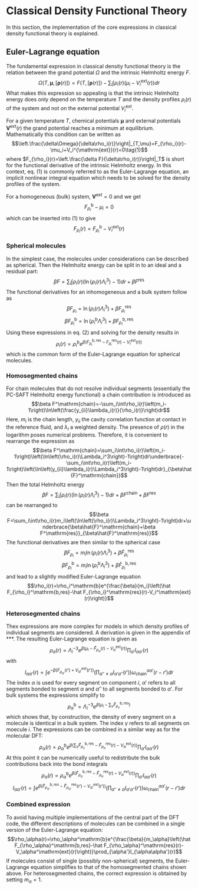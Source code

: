 # Classical Density Functional Theory
In this section, the implementation of the core expressions in classical density functional theory is explained.

## Euler-Lagrange equation
The fundamental expression in classical density functional theory is the relation between the grand potential $\Omega$ and the intrinsic Helmholtz energy $F$.
$$\Omega(T,\bm\mu,[\bm\rho(r)])=F(T,[\bm\rho(r)])-\sum_i\int\rho_i(r)\left(\mu_i-V_i^\mathrm{ext}(r)\right)dr$$
What makes this expression so appealing is that the intrinsic Helmholtz energy does only depend on the temperature $T$ and the density profiles $\rho_i(r)$ of the system and not on the external potential $V_i^\mathrm{ext}$.

For a given temperature $T$, chemical potentials $\bm\mu$ and external potentials $\bm V^\mathrm{ext}(r)$ the grand potential reaches a minimum at equilibrium. Mathematically this condition can be written as
$$\left.\frac{\delta\Omega}{\delta\rho_i(r)}\right|_{T,\mu}=F_{\rho_i}(r)-\mu_i+V_i^{\mathrm{ext}}(r)=0\tag{1}$$
where $F_{\rho_i}(r)=\left.\frac{\delta F}{\delta\rho_i(r)}\right|_T$ is short for the functional derivative of the intrinsic Helmholtz energy. In this context, eq. (1) is commonly referred to as the Euler-Lagrange equation, an implicit nonlinear integral equation which needs to be solved for the density profiles of the system.

For a homogeneous (bulk) system, $\bm V^\mathrm{ext}=0$ and we get
$$F_{\rho_i}^\mathrm{b}-\mu_i=0$$
which can be inserted into (1) to give
$$F_{\rho_i}(r)=F_{\rho_i}^\mathrm{b}-V_i^\mathrm{ext}(r)\tag{2}$$

### Spherical molecules
In the simplest case, the molecules under considerations can be described as spherical. Then the Helmholtz energy can be split in to an ideal and a residual part:
$$\beta F=\sum_i\int\rho_i(r)\left(\ln\left(\rho_i(r)\Lambda_i^3\right)-1\right)dr+\beta F^\mathrm{res}$$
The functional derivatives for an inhomogeneous and a bulk system follow as
$$\beta F_{\rho_i}=\ln\left(\rho_i(r)\Lambda_i^3\right)+\beta F_{\rho_i}^\mathrm{res}$$
$$\beta F_{\rho_i}^\mathrm{b}=\ln\left(\rho_i^\mathrm{b}\Lambda_i^3\right)+\beta F_{\rho_i}^\mathrm{b,res}$$
Using these expressions in eq. (2) and solving for the density results in
$$\rho_i(r)=\rho_i^\mathrm{b}e^{\beta\left(F_{\rho_i}^\mathrm{b,res}-F_{\rho_i}^\mathrm{res}(r)-V_i^\mathrm{ext}(r)\right)}$$
which is the common form of the Euler-Lagrange equation for spherical molecules.

### Homosegmented chains
For chain molecules that do not resolve individual segments (essentially the PC-SAFT Helmholtz energy functional) a chain contribution is introduced as
$$\beta F^\mathrm{chain}=-\sum_i\int\rho_i(r)\left(m_i-1\right)\ln\left(\frac{y_{ii}\lambda_i(r)}{\rho_i(r)}\right)dr$$
Here, $m_i$ is the chain length, $y_{ii}$ the cavity correlation function at contact in the reference fluid, and $\lambda_i$ a weighted density.
The presence of $\rho(r)$ in the logarithm poses numerical problems. Therefore, it is convenient to rearrange the expression as
$$\beta F^\mathrm{chain}=\sum_i\int\rho_i(r)\left(m_i-1\right)\left(\ln\left(\rho_i(r)\Lambda_i^3\right)-1\right)dr\underbrace{-\sum_i\int\rho_i(r)\left(m_i-1\right)\left(\ln\left(y_{ii}\lambda_i(r)\Lambda_i^3\right)-1\right)dr}_{\beta\hat{F}^\mathrm{chain}}$$
Then the total Helmholtz energy
$$\beta F=\sum_i\int\rho_i(r)\left(\ln\left(\rho_i(r)\Lambda_i^3\right)-1\right)dr+\beta F^\mathrm{chain}+\beta F^\mathrm{res}$$
can be rearranged to
$$\beta F=\sum_i\int\rho_i(r)m_i\left(\ln\left(\rho_i(r)\Lambda_i^3\right)-1\right)dr+\underbrace{\beta\hat{F}^\mathrm{chain}+\beta F^\mathrm{res}}_{\beta\hat{F}^\mathrm{res}}$$
The functional derivatives are then similar to the spherical case
$$\beta F_{\rho_i}=m_i\ln\left(\rho_i(r)\Lambda_i^3\right)+\beta\hat{F}_{\rho_i}^\mathrm{res}$$
$$\beta F_{\rho_i}^\mathrm{b}=m_i\ln\left(\rho_i^\mathrm{b}\Lambda_i^3\right)+\beta\hat{F}_{\rho_i}^\mathrm{b,res}$$
and lead to a slightly modified Euler-Lagrange equation
$$\rho_i(r)=\rho_i^\mathrm{b}e^{\frac{\beta}{m_i}\left(\hat F_{\rho_i}^\mathrm{b,res}-\hat F_{\rho_i}^\mathrm{res}(r)-V_i^\mathrm{ext}(r)\right)}$$

### Heterosegmented chains
Thex expressions are more complex for models in which density profiles of individual segments are considered. A derivation is given in the appendix of ***. The resulting Euler-Lagrange equation is given as
$$\rho_\alpha(r)=\Lambda_i^{-3}e^{\beta\left(\mu_i-\hat F_{\rho_\alpha}(r)-V_\alpha^\mathrm{ext}(r)\right)}\prod_{\alpha'}I_{\alpha\alpha'}(r)$$
with
$$I_{\alpha\alpha'}(r)=\int e^{-\beta\left(F_{\rho_{\alpha'}}(r')+V_{\alpha'}^\mathrm{ext}(r')\right)}\left(\prod_{\alpha''\neq\alpha}I_{\alpha'\alpha''}(r')
\right)\omega_\mathrm{chain}^{\alpha\alpha'}(r-r')dr$$
The index $\alpha$ is used for every segment on component $i$, $\alpha'$ refers to all segments bonded to segment $\alpha$ and $\alpha''$ to all segments bonded to $\alpha'$. 
For bulk systems the expressions simplify to
$$\rho_\alpha^\mathrm{b}=\Lambda_i^{-3}e^{\beta\left(\mu_i-\sum_\gamma\hat F_{\rho_\gamma}^\mathrm{b,res}\right)}$$
which shows that, by construction, the density of every segment on a molecule is identical in a bulk system. The index $\gamma$ refers to all segments on moecule $i$. The expressions can be combined in a similar way as for the molecular DFT:
$$\rho_\alpha(r)=\rho_\alpha^\mathrm{b}e^{\beta\left(\sum_\gamma\hat F_{\rho_\gamma}^\mathrm{b,res}-\hat F_{\rho_\alpha}^\mathrm{res}(r)-V_\alpha^\mathrm{ext}(r)\right)}\prod_{\alpha'}I_{\alpha\alpha'}(r)$$
At this point it can be numerically useful to redistribute the bulk contributions back into the bond integrals
$$\rho_\alpha(r)=\rho_\alpha^\mathrm{b}e^{\beta\left(\hat F_{\rho_\alpha}^\mathrm{b,res}-\hat F_{\rho_\alpha}^\mathrm{res}(r)-V_\alpha^\mathrm{ext}(r)\right)}\prod_{\alpha'}I_{\alpha\alpha'}(r)$$
$$I_{\alpha\alpha'}(r)=\int e^{\beta\left(\hat F_{\rho_{\alpha'}}^\mathrm{b,res}-\hat F_{\rho_{\alpha'}}^\mathrm{res}(r')-V_{\alpha'}^\mathrm{ext}(r')\right)}\left(\prod_{\alpha''\neq\alpha}I_{\alpha'\alpha''}(r')
\right)\omega_\mathrm{chain}^{\alpha\alpha'}(r-r')dr$$

### Combined expression
To avoid having multiple implementations of the central part of the DFT code, the different descriptions of molecules can be combined in a single version of the Euler-Lagrange equation:
$$\rho_\alpha(r)=\rho_\alpha^\mathrm{b}e^{\frac{\beta}{m_\alpha}\left(\hat F_{\rho_\alpha}^\mathrm{b,res}-\hat F_{\rho_\alpha}^\mathrm{res}(r)-V_\alpha^\mathrm{ext}(r)\right)}\prod_{\alpha'}I_{\alpha\alpha'}(r)$$
If molecules consist of single (possibly non-spherical) segments, the Euler-Lagrange equation simplifies to that of the homosegmented chains shown above. For heterosegmented chains, the correct expression is obtained by setting $m_\alpha=1$.
